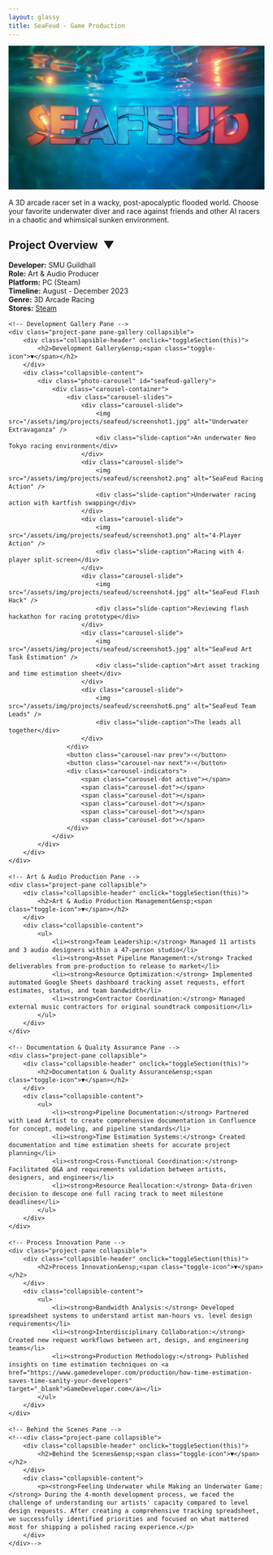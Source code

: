 ```yaml
---
layout: glassy
title: SeaFeud - Game Production
---
```


<div class="content">
    <div class="project-hero">
        <img src="/assets/img//projects/seafeud/seafeud_titlecard.png" alt="SeaFeud Title Card" class="hero-image-full" />
        <p class="game-tagline">A 3D arcade racer set in a wacky, post-apocalyptic flooded world. Choose your favorite underwater diver and race against friends and other AI racers in a chaotic and whimsical sunken environment.</p>
    </div>
</div>

<div class="project-panes">
    <!-- Project Overview Pane -->
    <div class="project-pane collapsible">
        <div class="collapsible-header" onclick="toggleSection(this)">
            <h2>Project Overview&ensp;<span class="toggle-icon">▼</span></h2>
        </div>
        <div class="collapsible-content">
            <div class="project-meta-section">
                <div class="meta-grid">
                    <div class="meta-item"><strong>Developer:</strong> SMU Guildhall</div>
                    <div class="meta-item"><strong>Role:</strong> Art & Audio Producer</div>
                    <div class="meta-item"><strong>Platform:</strong> PC (Steam)</div>
                    <div class="meta-item"><strong>Timeline:</strong> August - December 2023</div>
                    <div class="meta-item"><strong>Genre:</strong> 3D Arcade Racing</div>
                    <div class="meta-item"><strong>Stores:</strong> <a href="https://store.steampowered.com/app/2322020/SeaFeud/" target="_blank">Steam</a></div>
                </div>
            </div>
        </div>
    </div>

    <!-- Development Gallery Pane -->
    <div class="project-pane pane-gallery collapsible">
        <div class="collapsible-header" onclick="toggleSection(this)">
            <h2>Development Gallery&ensp;<span class="toggle-icon">▼</span></h2>
        </div>
        <div class="collapsible-content">
            <div class="photo-carousel" id="seafeud-gallery">
                <div class="carousel-container">
                    <div class="carousel-slides">
                        <div class="carousel-slide">
                            <img src="/assets/img/projects/seafeud/screenshot1.jpg" alt="Underwater Extravaganza" />
                            <div class="slide-caption">An underwater Neo Tokyo racing environment</div>
                        </div>
                        <div class="carousel-slide">
                            <img src="/assets/img/projects/seafeud/screenshot2.png" alt="SeaFeud Racing Action" />
                            <div class="slide-caption">Underwater racing action with kartfish swapping</div>
                        </div>
                        <div class="carousel-slide">
                            <img src="/assets/img/projects/seafeud/screenshot3.png" alt="4-Player Action" />
                            <div class="slide-caption">Racing with 4-player split-screen</div>
                        </div>
                        <div class="carousel-slide">
                            <img src="/assets/img/projects/seafeud/screenshot4.jpg" alt="SeaFeud Flash Hack" />
                            <div class="slide-caption">Reviewing flash hackathon for racing prototype</div>
                        </div>
                        <div class="carousel-slide">
                            <img src="/assets/img/projects/seafeud/screenshot5.jpg" alt="SeaFeud Art Task Estimation" />
                            <div class="slide-caption">Art asset tracking and time estimation sheet</div>
                        </div>
                        <div class="carousel-slide">
                            <img src="/assets/img/projects/seafeud/screenshot6.png" alt="SeaFeud Team Leads" />
                            <div class="slide-caption">The leads all together</div>
                        </div>
                    </div>
                    <button class="carousel-nav prev">‹</button>
                    <button class="carousel-nav next">›</button>
                    <div class="carousel-indicators">
                        <span class="carousel-dot active"></span>
                        <span class="carousel-dot"></span>
                        <span class="carousel-dot"></span>
                        <span class="carousel-dot"></span>
                        <span class="carousel-dot"></span>
                        <span class="carousel-dot"></span>
                    </div>
                </div>
            </div>
        </div>
    </div>

    <!-- Art & Audio Production Pane -->
    <div class="project-pane collapsible">
        <div class="collapsible-header" onclick="toggleSection(this)">
            <h2>Art & Audio Production Management&ensp;<span class="toggle-icon">▼</span></h2>
        </div>
        <div class="collapsible-content">
            <ul>
                <li><strong>Team Leadership:</strong> Managed 11 artists and 3 audio designers within a 47-person studio</li>
                <li><strong>Asset Pipeline Management:</strong> Tracked deliverables from pre-production to release to market</li>
                <li><strong>Resource Optimization:</strong> Implemented automated Google Sheets dashboard tracking asset requests, effort estimates, status, and team bandwidth</li>
                <li><strong>Contractor Coordination:</strong> Managed external music contractors for original soundtrack composition</li>
            </ul>
        </div>
    </div>

    <!-- Documentation & Quality Assurance Pane -->
    <div class="project-pane collapsible">
        <div class="collapsible-header" onclick="toggleSection(this)">
            <h2>Documentation & Quality Assurance&ensp;<span class="toggle-icon">▼</span></h2>
        </div>
        <div class="collapsible-content">
            <ul>
                <li><strong>Pipeline Documentation:</strong> Partnered with Lead Artist to create comprehensive documentation in Confluence for concept, modeling, and pipeline standards</li>
                <li><strong>Time Estimation Systems:</strong> Created documentation and time estimation sheets for accurate project planning</li>
                <li><strong>Cross-Functional Coordination:</strong> Facilitated Q&A and requirements validation between artists, designers, and engineers</li>
                <li><strong>Resource Reallocation:</strong> Data-driven decision to descope one full racing track to meet milestone deadlines</li>
            </ul>
        </div>
    </div>

    <!-- Process Innovation Pane -->
    <div class="project-pane collapsible">
        <div class="collapsible-header" onclick="toggleSection(this)">
            <h2>Process Innovation&ensp;<span class="toggle-icon">▼</span></h2>
        </div>
        <div class="collapsible-content">
            <ul>
                <li><strong>Bandwidth Analysis:</strong> Developed spreadsheet systems to understand artist man-hours vs. level design requirements</li>
                <li><strong>Interdisciplinary Collaboration:</strong> Created new request workflows between art, design, and engineering teams</li>
                <li><strong>Production Methodology:</strong> Published insights on time estimation techniques on <a href="https://www.gamedeveloper.com/production/how-time-estimation-saves-time-sanity-your-developers" target="_blank">GameDeveloper.com</a></li>
            </ul>
        </div>
    </div>

    <!-- Behind the Scenes Pane -->
    <!--<div class="project-pane collapsible">
        <div class="collapsible-header" onclick="toggleSection(this)">
            <h2>Behind the Scenes&ensp;<span class="toggle-icon">▼</span></h2>
        </div>
        <div class="collapsible-content">
            <p><strong>Feeling Underwater while Making an Underwater Game:</strong> During the 4-month development process, we faced the challenge of understanding our artists' capacity compared to level design requests. After creating a comprehensive tracking spreadsheet, we successfully identified priorities and focused on what mattered most for shipping a polished racing experience.</p>
        </div>
    </div>-->
</div>